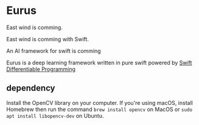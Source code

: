# Eurus

East wind is comming.

East wind is comming with Swift.

An AI framework for swift is comming

Eurus is a deep learning framework written in pure swift powered by [Swift Differentiable Programming](https://github.com/apple/swift/blob/main/docs/DifferentiableProgramming.md)

## dependency
Install the OpenCV library on your computer. If you're using macOS, install Homebrew then run the command `brew install opencv` on MacOS or `sudo apt install libopencv-dev` on Ubuntu.
